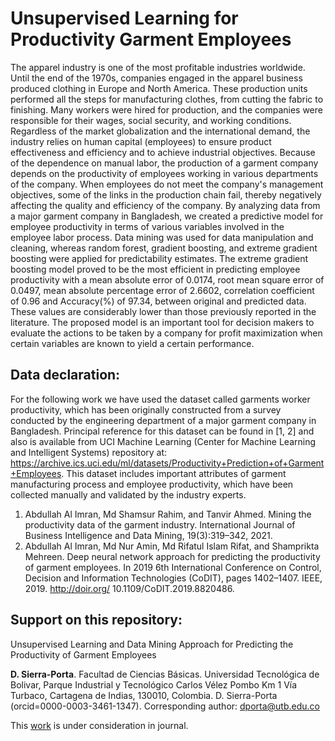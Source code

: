 # Unsupervised Learning for Productivity Garment Employees

The apparel industry is one of the most profitable industries worldwide. Until the end of the 1970s, companies engaged in the apparel business produced clothing in Europe and North America. These production units performed all the steps for manufacturing clothes, from cutting the fabric to finishing. Many workers were hired for production, and the companies were responsible for their wages, social security, and working conditions. Regardless of the market globalization and the international demand, the industry relies on human capital (employees) to ensure product effectiveness and efficiency and to achieve industrial objectives. Because of the dependence on manual labor, the production of a garment company depends on the productivity of employees working in various departments of the company. When employees do not meet the company's management objectives, some of the links in the production chain fail, thereby negatively affecting the quality and efficiency of the company. By analyzing data from a major garment company in Bangladesh, we created a predictive model for employee productivity in terms of various variables involved in the employee labor process. Data mining was used for data manipulation and cleaning, whereas random forest, gradient boosting, and extreme gradient boosting were applied for predictability estimates. The extreme gradient boosting model proved to be the most efficient in predicting employee productivity with a mean absolute error of 0.0174, root mean square error of 0.0497, mean absolute percentage error of 2.6602, correlation coefficient of 0.96 and Accuracy(\%) of 97.34, between original and predicted data. These values are considerably lower than those previously reported in the literature. The proposed model is an important tool for decision makers to evaluate the actions to be taken by a company for profit maximization when certain variables are known to yield a certain performance.


## Data declaration:
For the following work we have used the dataset called garments worker productivity, which has been originally constructed from a survey conducted by the engineering department of a major garment company in Bangladesh. Principal reference for this dataset can be found in [1, 2] and also is available from UCI Machine Learning (Center for Machine Learning and Intelligent Systems) repository at: https://archive.ics.uci.edu/ml/datasets/Productivity+Prediction+of+Garment+Employees. This dataset includes important attributes of garment manufacturing process and employee productivity, which have been collected manually and validated by the industry experts.

1. Abdullah Al Imran, Md Shamsur Rahim, and Tanvir Ahmed. Mining the productivity data of the garment industry. International Journal of Business Intelligence and Data Mining, 19(3):319–342, 2021.
2. Abdullah Al Imran, Md Nur Amin, Md Rifatul Islam Rifat, and Shamprikta Mehreen. Deep neural network approach for predicting the productivity of garment employees. In 2019 6th International Conference on Control, Decision and Information Technologies (CoDIT), pages 1402–1407. IEEE, 2019. http://doir.org/
10.1109/CoDIT.2019.8820486.

## Support on this repository:
Unsupervised Learning and Data Mining Approach for Predicting the Productivity of Garment Employees

**D. Sierra-Porta**. Facultad de Ciencias Básicas. Universidad Tecnológica de Bolivar, Parque Industrial y Tecnológico Carlos Vélez Pombo Km 1 Vía Turbaco, Cartagena de Indias, 130010, Colombia. D. Sierra-Porta (orcid=0000-0003-3461-1347). Corresponding author: dporta@utb.edu.co

This [work](https://github.com/sierraporta/Unsupervised_Learning_Productivity_Garment_Employees/blob/main/main.pdf) is under consideration in journal.
